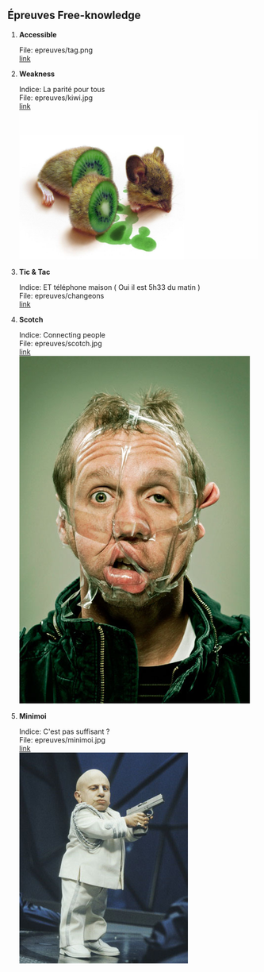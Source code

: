 Épreuves Free-knowledge
-----------------------


1. **Accessible**

    File: epreuves/tag.png  
    [link](https://raw.githubusercontent.com/free-knowledge/steganography/master/SCE%20Hacking%20Edition/2013/)

2. **Weakness**

    Indice: La parité pour tous  
    File: epreuves/kiwi.jpg  
    [link](https://raw.githubusercontent.com/free-knowledge/steganography/master/SCE%20Hacking%20Edition/2013/epreuves/kiwi.jpg)  
    ![kiwi.jpg](https://raw.githubusercontent.com/free-knowledge/steganography/master/SCE%20Hacking%20Edition/2013/epreuves/kiwi.jpg)

3. **Tic & Tac**

    Indice: ET téléphone maison ( Oui il est 5h33 du matin )  
    File: epreuves/changeons  
    [link](https://github.com/free-knowledge/steganography/raw/master/SCE%20Hacking%20Edition/2013/epreuves/changeons)  

4. **Scotch**

    Indice: Connecting people  
    File: epreuves/scotch.jpg  
    [link](https://raw.githubusercontent.com/free-knowledge/steganography/master/SCE%20Hacking%20Edition/2013/epreuves/scotch.jpg)  
    ![scotch.jpg](https://raw.githubusercontent.com/free-knowledge/steganography/master/SCE%20Hacking%20Edition/2013/epreuves/scotch.jpg)

5. **Minimoi**

    Indice: C'est pas suffisant ?  
    File: epreuves/minimoi.jpg  
    [link](https://raw.githubusercontent.com/free-knowledge/steganography/master/SCE%20Hacking%20Edition/2013/epreuves/minimoi.jpg)  
    ![minimoi.jpg](https://raw.githubusercontent.com/free-knowledge/steganography/master/SCE%20Hacking%20Edition/2013/epreuves/minimoi.jpg)

